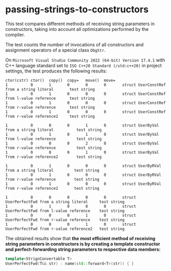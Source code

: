 # passing-strings-to-constructors

This test compares different methods of receiving string parameters in constructors, taking into account all optimizations performed by the compiler.

The test counts the number of invocations of all constructors and assignment operators of a special class `DbgStr`.

On `Microsoft Visual Studio Community 2022 (64-bit) Version 17.4.1` with C++ language standard set to `ISO C++20 Standard (/std:c++20)` in project settings, the test produces the following results:

```
ctor(cstr) ctor()  copy()  copy=   move()  move=
1          0       1       0       0       0       struct UserConstRef from a string literal       test string
1          0       1       0       0       0       struct UserConstRef from l-value reference      test string
1          0       1       0       0       0       struct UserConstRef from r-value reference      test string
1          0       1       0       0       0       struct UserConstRef from r-value reference2     test string

1          0       0       0       1       0       struct UserByVal from a string literal          test string
1          0       1       0       1       0       struct UserByVal from l-value reference         test string
1          0       0       0       2       0       struct UserByVal from r-value reference         test string
1          0       0       0       1       0       struct UserByVal from r-value reference2        test string

1          0       1       0       0       0       struct UserByRVal from a string literal         test string
1          0       1       0       0       0       struct UserByRVal from r-value reference        test string
1          0       1       0       0       0       struct UserByRVal from r-value reference2       test string

1          0       0       0       0       0       struct UserPerfectFwd from a string literal     test string
1          0       1       0       0       0       struct UserPerfectFwd from l-value reference    test string
1          0       0       0       1       0       struct UserPerfectFwd from r-value reference    test string
1          0       0       0       1       0       struct UserPerfectFwd from r-value reference2   test string
```

The obtained results show that **the most efficient method of receiving string parameters in constructors is by creating a template constructor and perfect-forwarding string parameters to respective data members:**
```cpp
template<StrignConvertable T>
UserPerfectFwd(T&& str) : name(std::forward<T>(str)) { }
```
